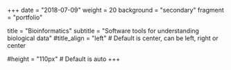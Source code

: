 +++
date = "2018-07-09"
weight = 20
background = "secondary"
fragment = "portfolio"

title = "Bioinformatics"
subtitle = "Software tools for understanding biological data"
#title_align = "left" # Default is center, can be left, right or center

#height = "110px" # Default is auto
+++
